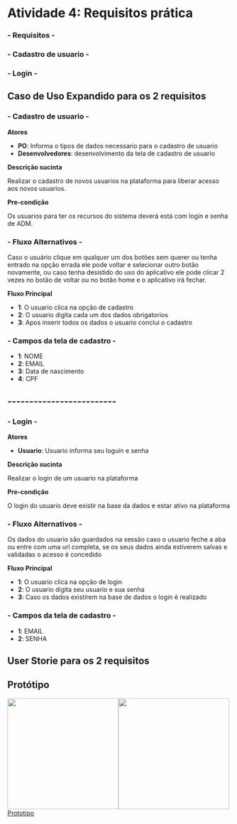 # Atividade 4: Requisitos prática 
### - Requisitos -



### **- Cadastro de usuario -**

### **- Login  -**


## Caso de Uso Expandido para os 2 requisitos 
### **- Cadastro de usuario -**
<p><b> Atores</b> </p>
<ul>
<li> <b>PO</b>: Informa o tipos de dados necessario para o cadastro de usuario</li>
<li> <b>Desenvolvedores</b>:  desenvolvimento da tela de cadastro de usuario</li>
</ul>

<p><b> Descrição sucinta</b></p>
<p>
Realizar o cadastro de novos usuarios na plataforma para liberar acesso aos novos usuarios.
</p>


<p><b> Pre-condição</b></p>
<p>
Os usuarios para ter os recursos do sistema deverá está com login e senha de ADM.
</p>


### **- Fluxo Alternativos -**
Caso o usuário clique em qualquer um dos botões sem querer ou tenha entrado na opção errada ele pode voltar e selecionar outro botão novamente, ou caso tenha desistido do uso do aplicativo ele pode clicar 2 vezes no botão de voltar ou no botão home e o aplicativo irá fechar.

<p><b> Fluxo Principal</b> </p>
<ul>
<li> <b>1</b>: O usuario clica na opção de cadastro</li>
<li> <b>2</b>: O usuario digita cada um dos dados obrigatorios</li>
<li> <b>3</b>:  Apos inserir todos os dados o usuario conclui o cadastro</li>
</ul>

### **- Campos da tela de cadastro -**
<ul>
<li> <b>1</b>: NOME</li>
<li> <b>2</b>: EMAIL</li>
<li> <b>3</b>: Data de nascimento</li>
<li> <b>4</b>: CPF</li>
</ul>

## ------------------------- ##

### **- Login -**
<p><b> Atores</b> </p>
<ul>
<li> <b>Usuario</b>: Usuario informa seu loguin e senha</li>

</ul>

<p><b> Descrição sucinta</b></p>
<p>
Realizar o login de um usuario na plataforma
</p>


<p><b> Pre-condição</b></p>
<p>
O login do usuario deve existir na base da dados e estar ativo na plataforma
</p>


### **- Fluxo Alternativos -**
Os dados do usuario são guardados na sessão caso o usuario feche a aba ou entre com uma url completa, se os seus dados ainda estiverem salvas e validadas o acesso é concedido

<p><b> Fluxo Principal</b> </p>
<ul>
<li> <b>1</b>: O usuario clica na opção de login</li>
<li> <b>2</b>: O usuario digita seu usuario e sua senha</li>
<li> <b>3</b>: Caso os dados existirem na base de dados o login é realizado</li>
</ul>

### **- Campos da tela de cadastro -**
<ul>
<li> <b>1</b>: EMAIL</li>
<li> <b>2</b>: SENHA</li>
</ul>



<div style="margin-bottom:20px; margin-top: 20px">


## User Storie para os 2 requisitos 



</div>



## Protótipo 
<div style="display:flex">
<img src="https://i.ibb.co/TrhD3jQ/Whats-App-Image-2022-09-14-at-20-50-11.jpg"
 width="250px" />
 <img src="https://i.ibb.co/zZjdrmx/Whats-App-Image-2022-09-14-at-20-53-09.jpg"
 width="250px" />
</div>
 <a href="https://www.figma.com/file/YDc2o0FyL9XUh6BBBdoy9B/Untitled?node-id=0%3A1"> 
 Prototipo
 </a>